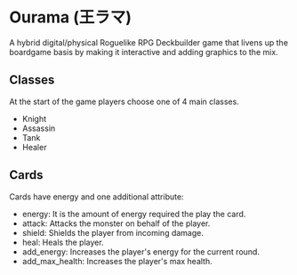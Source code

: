 # Ourama (王ラマ)
A hybrid digital/physical Roguelike RPG Deckbuilder game that livens up the boardgame basis by making it interactive and adding graphics to the mix.

## Classes 
At the start of the game players choose one of 4 main classes.
- Knight
- Assassin
- Tank
- Healer

## Cards
Cards have energy and one additional attribute:
- energy: It is the amount of energy required the play the card.  
- attack: Attacks the monster on behalf of the player.
- shield: Shields the player from incoming damage.
- heal: Heals the player.
- add_energy: Increases the player's energy for the current round.
- add_max_health: Increases the player's max health.
